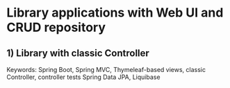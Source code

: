# Library applications with Web UI and CRUD repository  

## 1) Library with classic Controller 
Keywords: Spring Boot, Spring MVC, Thymeleaf-based views, classic Controller, controller tests 
Spring Data JPA, Liquibase

